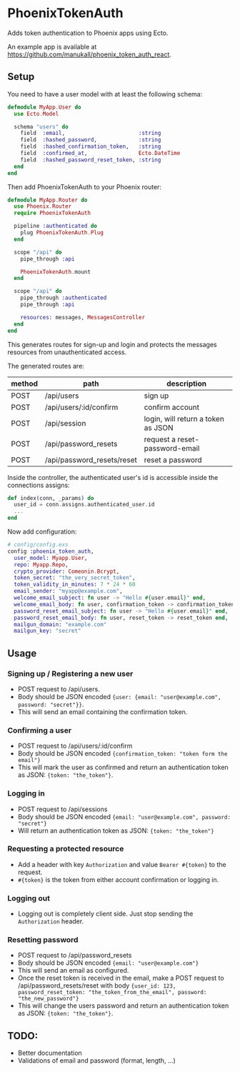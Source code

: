 PhoenixTokenAuth
================

Adds token authentication to Phoenix apps using Ecto.

An example app is available at https://github.com/manukall/phoenix_token_auth_react.

## Setup
You need to have a user model with at least the following schema:

```elixir
defmodule MyApp.User do
  use Ecto.Model

  schema "users" do
    field  :email,                       :string
    field  :hashed_password,             :string
    field  :hashed_confirmation_token,   :string
    field  :confirmed_at,                Ecto.DateTime
    field  :hashed_password_reset_token, :string
  end
end
```

Then add PhoenixTokenAuth to your Phoenix router:

```elixir
defmodule MyApp.Router do
  use Phoenix.Router
  require PhoenixTokenAuth

  pipeline :authenticated do
    plug PhoenixTokenAuth.Plug
  end

  scope "/api" do
    pipe_through :api

    PhoenixTokenAuth.mount
  end

  scope "/api" do
    pipe_through :authenticated
    pipe_through :api

    resources: messages, MessagesController
  end
end
```
This generates routes for sign-up and login and protects the messages resources from unauthenticated access.

The generated routes are:

method | path | description
-------|------|------------
POST | /api/users | sign up
POST | /api/users/:id/confirm | confirm account
POST | /api/session | login, will return a token as JSON
POST | /api/password_resets | request a reset-password-email
POST | /api/password_resets/reset | reset a password

Inside the controller, the authenticated user's id is accessible inside the connections assigns:

```elixir
def index(conn, _params) do
  user_id = conn.assigns.authenticated_user.id
  ...
end
```

Now add configuration:
```elixir
# config/config.exs
config :phoenix_token_auth,
  user_model: Myapp.User,                                                    # ecto model used for authentication
  repo: Myapp.Repo,                                                          # ecto repo
  crypto_provider: Comeonin.Bcrypt,                                          # crypto provider for hashing passwords/tokens. see http://hexdocs.pm/comeonin/
  token_secret: "the_very_secret_token",                                     # secret string used to sign the authentication token
  token_validity_in_minutes: 7 * 24 * 60                                     # minutes from login until a token expires
  email_sender: "myapp@example.com",                                         # sender address of emails sent by the app
  welcome_email_subject: fn user -> "Hello #{user.email}" end,               # function returning the subject of a welcome email
  welcome_email_body: fn user, confirmation_token -> confirmation_token end, # function returning the body of a welcome email
  password_reset_email_subject: fn user -> "Hello #{user.email}" end,        # function returning the subject of a welcome email
  password_reset_email_body: fn user, reset_token -> reset_token end,        # function returning the body of a welcome email
  mailgun_domain: "example.com"                                              # domain of your mailgun account
  mailgun_key: "secret"                                                      # secret key of your mailgun account
```


## Usage

### Signing up / Registering a new user
* POST request to /api/users.
* Body should be JSON encoded `{user: {email: "user@example.com", password: "secret"}}`.
* This will send an email containing the confirmation token.

### Confirming a user
* POST request to /api/users/:id/confirm
* Body should be JSON encoded `{confirmation_token: "token form the email"}`
* This will mark the user as confirmed and return an authentication token as JSON: `{token: "the_token"}`.

### Logging in
* POST request to /api/sessions
* Body should be JSON encoded `{email: "user@example.com", password: "secret"}`
* Will return an authentication token as JSON: `{token: "the_token"}`

### Requesting a protected resource
* Add a header with key `Authorization` and value `Bearer #{token}` to the request.
* `#{token}` is the token from either account confirmation or logging in.

### Logging out
* Logging out is completely client side. Just stop sending the `Authorization` header.

### Resetting password
* POST request to /api/password_resets
* Body should be JSON encoded `{email: "user@example.com"}`
* This will send an email as configured.
* Once the reset token is received in the email, make a POST request to /api/password_resets/reset with body
`{user_id: 123, password_reset_token: "the_token_from_the_email", password: "the_new_password"}`
* This will change the users password and return an authentication token as JSON: `{token: "the_token"}`.






## TODO:
* Better documentation
* Validations of email and password (format, length, ...)
